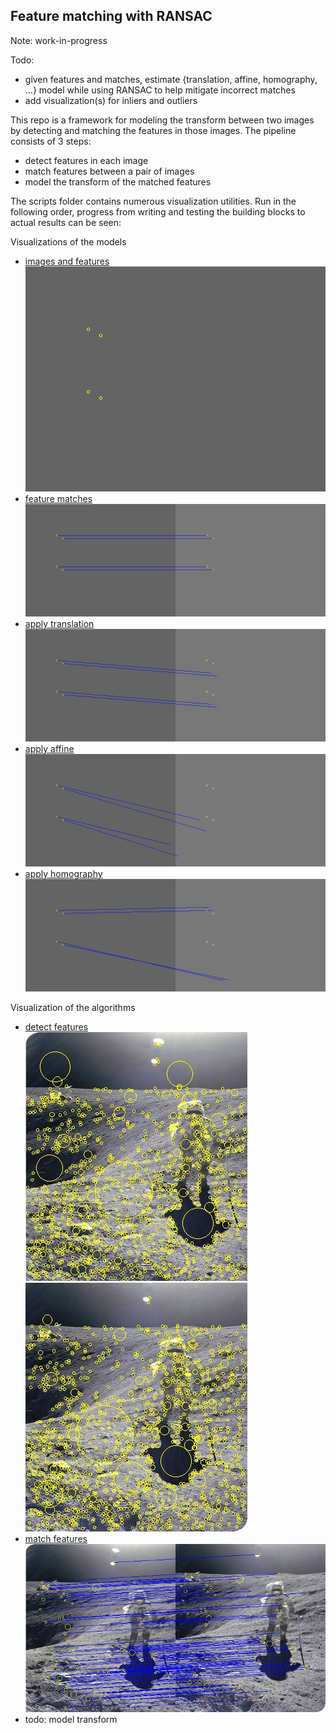 ## Feature matching with RANSAC

Note: work-in-progress

Todo:
- given features and matches, estimate {translation, affine, homography, ...} model while using RANSAC to help mitigate incorrect matches
- add visualization(s) for inliers and outliers

This repo is a framework for modeling the transform between two images by detecting and matching the features in those images. The pipeline 
consists of 3 steps:
- detect features in each image
- match features between a pair of images
- model the transform of the matched features

The scripts folder contains numerous visualization utilities. Run in the following order, progress from writing and testing the building 
blocks to actual results can be seen:

Visualizations of the models
- [images and features](https://github.com/merrillmckee/feature_matching_with_ransac/blob/main/scripts/visualize/run_visualize_image_and_features.py)  
![image](https://github.com/merrillmckee/feature_matching_with_ransac/blob/main/scripts/images/image_and_features.jpg)
- [feature matches](https://github.com/merrillmckee/feature_matching_with_ransac/blob/main/scripts/visualize/run_visualize_feature_matches.py)  
![image](https://github.com/merrillmckee/feature_matching_with_ransac/blob/main/scripts/images/feature_matches.jpg)
- [apply translation](https://github.com/merrillmckee/feature_matching_with_ransac/blob/main/scripts/visualize/run_visualize_apply_translation.py)  
![image](https://github.com/merrillmckee/feature_matching_with_ransac/blob/main/scripts/images/apply_translation.jpg)
- [apply affine](https://github.com/merrillmckee/feature_matching_with_ransac/blob/main/scripts/visualize/run_visualize_apply_affine.py)  
![image](https://github.com/merrillmckee/feature_matching_with_ransac/blob/main/scripts/images/apply_affine.jpg)
- [apply homography](https://github.com/merrillmckee/feature_matching_with_ransac/blob/main/scripts/visualize/run_visualize_apply_homography.py)  
![image](https://github.com/merrillmckee/feature_matching_with_ransac/blob/main/scripts/images/apply_homography.jpg)

Visualization of the algorithms
- [detect features](https://github.com/merrillmckee/feature_matching_with_ransac/blob/main/scripts/visualize/run_visualize_detect_features.py)  
![image](https://github.com/merrillmckee/feature_matching_with_ransac/blob/main/scripts/images/detect_features_1.jpg)
![image](https://github.com/merrillmckee/feature_matching_with_ransac/blob/main/scripts/images/detect_features_2.jpg)
- [match features](https://github.com/merrillmckee/feature_matching_with_ransac/blob/main/scripts/visualize/run_visualize_match_features.py)  
![image](https://github.com/merrillmckee/feature_matching_with_ransac/blob/main/scripts/images/match_features.jpg)
- todo: model transform

